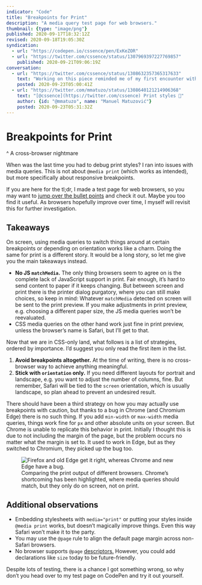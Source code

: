 ```yaml
---
indicator: "Code"
title: "Breakpoints for Print"
description: "A media query test page for web browsers."
thumbnail: {type: "image/png"}
published: 2020-09-17T18:32:12Z
revised: 2020-09-18T19:05:30Z
syndication:
  - url: "https://codepen.io/cssence/pen/ExKeZOR"
  - url: "https://twitter.com/cssence/status/1307969397227769857"
    published: 2020-09-21T09:06:19Z
conversation:
  - url: "https://twitter.com/cssence/status/1308632357365317633"
    text: "Working on this piece reminded me of my first encounter with [@mmatuzo](https://twitter.com/mmatuzo) in 2016, a conversation on Medium, where we concluded that we share a fondness for print styles. 🖨"
    posted: 2020-09-23T05:00:41Z
  - url: "https://twitter.com/mmatuzo/status/1308640121214906368"
    text: "[@cssence](https://twitter.com/cssence) Print styles 💜"
    author: {id: "@mmatuzo", name: "Manuel Matuzović"}
    posted: 2020-09-23T05:31:32Z
---
```


# Breakpoints for Print
^ A cross-browser nightmare

When was the last time you had to debug print styles? I ran into issues with media queries. This is not about `@media print` (which works as intended), but more specifically about responsive breakpoints.

If you are here for the tl;dr, I made a test page for web browsers, so you may want to [jump over the bullet points](#showcase) and check it out. Maybe you too find it useful. As browsers hopefully improve over time, I myself will revisit this for further investigation.

## Takeaways

On screen, using media queries to switch things around at certain breakpoints or depending on orientation works like a charm. Doing the same for print is a different story. It would be a long story, so let me give you the main takeaways instead.

* **No JS `matchMedia`.** The only thing browsers seem to agree on is the complete lack of JavaScript support in print. Fair enough, it’s hard to send content to paper if it keeps changing. But between screen and print there is the printer dialog purgatory, where you can still make choices, so keep in mind: Whatever `matchMedia` detected on screen will be sent to the print preview. If you make adjustments in print preview, e.g. choosing a different paper size, the JS media queries won’t be reevaluated.
* CSS media queries on the other hand work just fine in print preview, unless the browser’s name is Safari, but I’ll get to that.

Now that we are in CSS-only land, what follows is a list of strategies, ordered by importance. I’d suggest you only read the first item in the list.

1. **Avoid breakpoints altogether.** At the time of writing, there is no cross-browser way to achieve anything meaningful.
2. **Stick with `orientation` only.** If you need different layouts for portrait and landscape, e.g. you want to adjust the number of columns, fine. But remember, Safari will be tied to the `screen` orientation, which is usually landscape, so plan ahead to prevent an undesired result.

There should have been a third strategy on how you may actually use breakpoints with caution, but thanks to a bug in Chrome (and Chromium Edge) there is no such thing. If you add `min-width` or `max-width` media queries, things work fine for `px` and other absolute units on your screen. But Chrome is unable to replicate this behavior in print. Initially I thought this is due to not including the margin of the page, but the problem occurs no matter what the margin is set to. It used to work in Edge, but as they switched to Chromium, they picked up the bug too.

<figure><img src="/2020/breakpoints-for-print.comparison.png" alt="Firefox and old Edge get it right, whereas Chrome and new Edge have a bug."><figcaption>Comparing the print output of different browsers. Chrome’s shortcoming has been highlighted, where media queries should match, but they only do on screen, not on print.</figcaption></figure>

## Additional observations

* Embedding stylesheets with `media="print"` or putting your styles inside `@media print` works, but doesn’t magically improve things. Even this way Safari won’t make it to the party.
* You may use the `@page` rule to align the default page margin across non-Safari browsers.
* No browser supports `@page` [descriptors.](https://developer.mozilla.org/en-US/docs/Web/CSS/@page) However, you could add declarations like `size` today to be future-friendly.

Despite lots of testing, there is a chance I got something wrong, so why don’t you head over to my test page on CodePen and try it out yourself.
